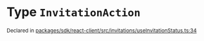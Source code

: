 # Type `InvitationAction`
<sub>Declared in [packages/sdk/react-client/src/invitations/useInvitationStatus.ts:34](https://github.com/dxos/dxos/blob/5efa14d7c/packages/sdk/react-client/src/invitations/useInvitationStatus.ts#L34)</sub>






